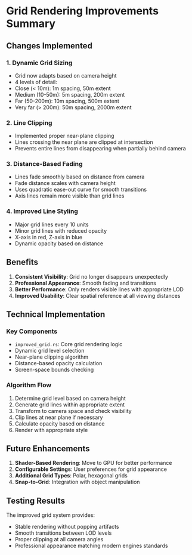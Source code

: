 # Grid Rendering Improvements Summary

## Changes Implemented

### 1. Dynamic Grid Sizing
- Grid now adapts based on camera height
- 4 levels of detail:
 - Close (< 10m): 1m spacing, 50m extent
 - Medium (10-50m): 5m spacing, 200m extent 
 - Far (50-200m): 10m spacing, 500m extent
 - Very far (> 200m): 50m spacing, 2000m extent

### 2. Line Clipping
- Implemented proper near-plane clipping
- Lines crossing the near plane are clipped at intersection
- Prevents entire lines from disappearing when partially behind camera

### 3. Distance-Based Fading
- Lines fade smoothly based on distance from camera
- Fade distance scales with camera height
- Uses quadratic ease-out curve for smooth transitions
- Axis lines remain more visible than grid lines

### 4. Improved Line Styling
- Major grid lines every 10 units
- Minor grid lines with reduced opacity
- X-axis in red, Z-axis in blue
- Dynamic opacity based on distance

## Benefits

1. **Consistent Visibility**: Grid no longer disappears unexpectedly
2. **Professional Appearance**: Smooth fading and transitions
3. **Better Performance**: Only renders visible lines with appropriate LOD
4. **Improved Usability**: Clear spatial reference at all viewing distances

## Technical Implementation

### Key Components
- `improved_grid.rs`: Core grid rendering logic
- Dynamic grid level selection
- Near-plane clipping algorithm
- Distance-based opacity calculation
- Screen-space bounds checking

### Algorithm Flow
1. Determine grid level based on camera height
2. Generate grid lines within appropriate extent
3. Transform to camera space and check visibility
4. Clip lines at near plane if necessary
5. Calculate opacity based on distance
6. Render with appropriate style

## Future Enhancements

1. **Shader-Based Rendering**: Move to GPU for better performance
2. **Configurable Settings**: User preferences for grid appearance
3. **Additional Grid Types**: Polar, hexagonal grids
4. **Snap-to-Grid**: Integration with object manipulation

## Testing Results

The improved grid system provides:
- Stable rendering without popping artifacts
- Smooth transitions between LOD levels
- Proper clipping at all camera angles
- Professional appearance matching modern engines standards